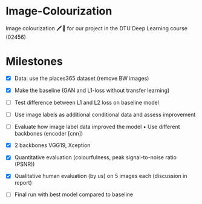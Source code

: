 # Image-Colourization
Image colourization 🖍🎨 for our project in the DTU Deep Learning course (02456)

# Milestones
- [x] Data: use the places365 dataset (remove BW images)
- [x] Make the baseline (GAN and L1-loss without transfer learning)
- [ ] Test difference between L1 and L2 loss on baseline model
- [ ] Use image labels as additional conditional data and assess improvement
- [ ] Evaluate how image label data improved the model • Use different backbones (encoder [cnn])
- [x] 2 backbones VGG19, Xception
- [x] Quantitative evaluation (colourfulness, peak signal-to-noise ratio (PSNR))
- [x] Qualitative human evaluation (by us) on 5 images each (discussion in report)
- [ ] Final run with best model compared to baseline

